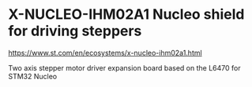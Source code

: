 # X-NUCLEO-IHM02A1 Nucleo shield for driving steppers

https://www.st.com/en/ecosystems/x-nucleo-ihm02a1.html

Two axis stepper motor driver expansion board based on the L6470 for STM32 Nucleo

